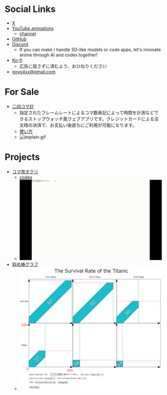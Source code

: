 # Social Links
- [X](https://x.com/5246ra)
- [YouTube animations](https://youtube.com/playlist?list=PLII0QfoK3vzYalCtzCbV60xl879i99wIh&si=ziznE7vQundZf8rb)
  - [channel](https://www.youtube.com/@5246ra)
- [GitHub](https://github.com/GoNishimura)
- [Discord](http://discord.gg/7fKUtTSRD5)
  - If you can make / handle SD-like models or code apps, let's innovate anime through AI and codes together! 
- [Ko-fi](https://ko-fi.com/5246ra)
  - 広告に屈さずに済むよう、おひねりください
- goyo4xx@gmail.com

# For Sale
- [二四コマ計](https://nishikomakei--nishikomakei.asia-east1.hosted.app/login)
  - 指定されたフレームレートによるコマ数表記によって時間を計測などできるストップウォッチ風ウェブアプリです。クレジットカードによる注文時の決済で、お支払い後直ちにご利用が可能になります。
  - [使い方](https://youtu.be/vfH7M_lIXwQ)
  - ![explain.gif](/how2use.gif)

# Projects
- [コマ改オクリ](https://gonishimura.github.io/komakai-okuri/)
  - [codes](https://github.com/GoNishimura/komakai-okuri) 
  - ![demo.gif](https://github.com/GoNishimura/komakai-okuri/blob/master/images/komakai-demo.gif?raw=true)
- [斜め棒グラフ](https://github.com/GoNishimura/diagonal-bar-plot)
  - ![screenshot of a diagonal bar plot 2](https://github.com/GoNishimura/diagonal-bar-plot/blob/main/images/defaultData2_screenshot.png?raw=true)
